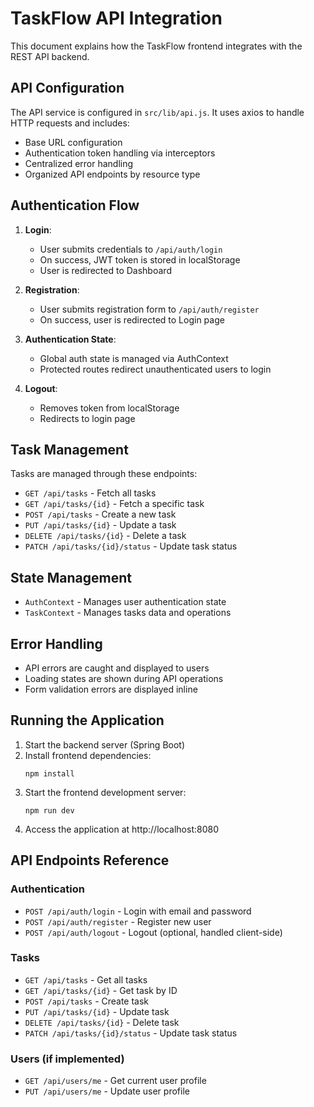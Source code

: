 # TaskFlow API Integration

This document explains how the TaskFlow frontend integrates with the REST API backend.

## API Configuration

The API service is configured in `src/lib/api.js`. It uses axios to handle HTTP requests and includes:

- Base URL configuration
- Authentication token handling via interceptors
- Centralized error handling
- Organized API endpoints by resource type

## Authentication Flow

1. **Login**: 
   - User submits credentials to `/api/auth/login`
   - On success, JWT token is stored in localStorage
   - User is redirected to Dashboard

2. **Registration**:
   - User submits registration form to `/api/auth/register`
   - On success, user is redirected to Login page

3. **Authentication State**:
   - Global auth state is managed via AuthContext
   - Protected routes redirect unauthenticated users to login

4. **Logout**:
   - Removes token from localStorage
   - Redirects to login page

## Task Management

Tasks are managed through these endpoints:

- `GET /api/tasks` - Fetch all tasks
- `GET /api/tasks/{id}` - Fetch a specific task
- `POST /api/tasks` - Create a new task
- `PUT /api/tasks/{id}` - Update a task
- `DELETE /api/tasks/{id}` - Delete a task
- `PATCH /api/tasks/{id}/status` - Update task status

## State Management

- `AuthContext` - Manages user authentication state
- `TaskContext` - Manages tasks data and operations

## Error Handling

- API errors are caught and displayed to users
- Loading states are shown during API operations
- Form validation errors are displayed inline

## Running the Application

1. Start the backend server (Spring Boot)
2. Install frontend dependencies:
   ```
   npm install
   ```
3. Start the frontend development server:
   ```
   npm run dev
   ```
4. Access the application at http://localhost:8080

## API Endpoints Reference

### Authentication
- `POST /api/auth/login` - Login with email and password
- `POST /api/auth/register` - Register new user
- `POST /api/auth/logout` - Logout (optional, handled client-side)

### Tasks
- `GET /api/tasks` - Get all tasks
- `GET /api/tasks/{id}` - Get task by ID
- `POST /api/tasks` - Create task
- `PUT /api/tasks/{id}` - Update task
- `DELETE /api/tasks/{id}` - Delete task
- `PATCH /api/tasks/{id}/status` - Update task status

### Users (if implemented)
- `GET /api/users/me` - Get current user profile
- `PUT /api/users/me` - Update user profile